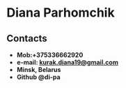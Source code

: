 # **Diana Parhomchik**

## Contacts 
* **Mob:+375336662920**
* **e-mail: kurak.diana19@gmail.com**
* **Minsk, Belarus**
* **Github @di-pa**



